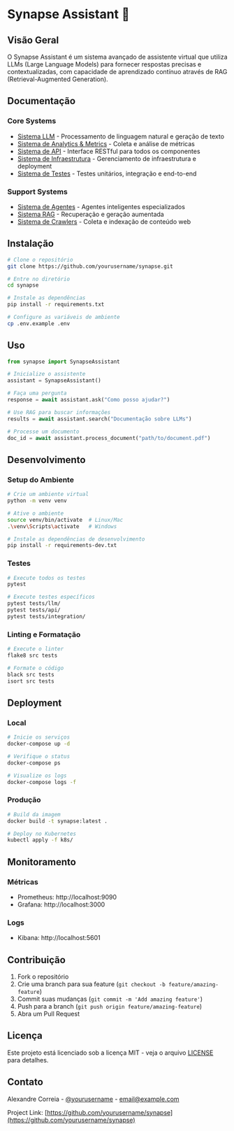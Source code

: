 # Synapse Assistant 🤖

## Visão Geral

O Synapse Assistant é um sistema avançado de assistente virtual que utiliza LLMs (Large Language Models) para fornecer respostas precisas e contextualizadas, com capacidade de aprendizado contínuo através de RAG (Retrieval-Augmented Generation).

## Documentação

### Core Systems
- [Sistema LLM](docs/llm/README.md) - Processamento de linguagem natural e geração de texto
- [Sistema de Analytics & Metrics](docs/analytics/README.md) - Coleta e análise de métricas
- [Sistema de API](docs/api/README.md) - Interface RESTful para todos os componentes
- [Sistema de Infraestrutura](docs/infrastructure/README.md) - Gerenciamento de infraestrutura e deployment
- [Sistema de Testes](docs/testing/README.md) - Testes unitários, integração e end-to-end

### Support Systems
- [Sistema de Agentes](docs/agents/README.md) - Agentes inteligentes especializados
- [Sistema RAG](docs/rag/README.md) - Recuperação e geração aumentada
- [Sistema de Crawlers](docs/crawlers/README.md) - Coleta e indexação de conteúdo web

## Instalação

```bash
# Clone o repositório
git clone https://github.com/yourusername/synapse.git

# Entre no diretório
cd synapse

# Instale as dependências
pip install -r requirements.txt

# Configure as variáveis de ambiente
cp .env.example .env
```

## Uso

```python
from synapse import SynapseAssistant

# Inicialize o assistente
assistant = SynapseAssistant()

# Faça uma pergunta
response = await assistant.ask("Como posso ajudar?")

# Use RAG para buscar informações
results = await assistant.search("Documentação sobre LLMs")

# Processe um documento
doc_id = await assistant.process_document("path/to/document.pdf")
```

## Desenvolvimento

### Setup do Ambiente

```bash
# Crie um ambiente virtual
python -m venv venv

# Ative o ambiente
source venv/bin/activate  # Linux/Mac
.\venv\Scripts\activate   # Windows

# Instale as dependências de desenvolvimento
pip install -r requirements-dev.txt
```

### Testes

```bash
# Execute todos os testes
pytest

# Execute testes específicos
pytest tests/llm/
pytest tests/api/
pytest tests/integration/
```

### Linting e Formatação

```bash
# Execute o linter
flake8 src tests

# Formate o código
black src tests
isort src tests
```

## Deployment

### Local

```bash
# Inicie os serviços
docker-compose up -d

# Verifique o status
docker-compose ps

# Visualize os logs
docker-compose logs -f
```

### Produção

```bash
# Build da imagem
docker build -t synapse:latest .

# Deploy no Kubernetes
kubectl apply -f k8s/
```

## Monitoramento

### Métricas

- Prometheus: http://localhost:9090
- Grafana: http://localhost:3000

### Logs

- Kibana: http://localhost:5601

## Contribuição

1. Fork o repositório
2. Crie uma branch para sua feature (`git checkout -b feature/amazing-feature`)
3. Commit suas mudanças (`git commit -m 'Add amazing feature'`)
4. Push para a branch (`git push origin feature/amazing-feature`)
5. Abra um Pull Request

## Licença

Este projeto está licenciado sob a licença MIT - veja o arquivo [LICENSE](LICENSE) para detalhes.

## Contato

Alexandre Correia - [@yourusername](https://twitter.com/yourusername) - email@example.com

Project Link: [https://github.com/yourusername/synapse](https://github.com/yourusername/synapse)